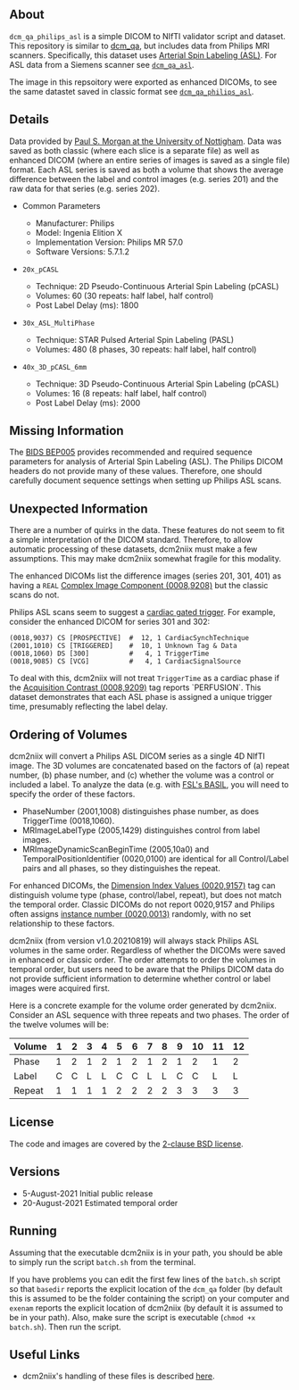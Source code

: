 ## About

`dcm_qa_philips_asl` is a simple DICOM to NIfTI validator script and dataset. This repository is similar to [dcm_qa](https://github.com/neurolabusc/dcm_qa), but includes data from Philips MRI scanners. Specifically, this dataset uses [Arterial Spin Labeling (ASL)](https://crnl.readthedocs.io/asl/index.html). For ASL data from a Siemens scanner see [`dcm_qa_asl`](https://github.com/neurolabusc/dcm_qa_asl).

The image in this repsoitory were exported as enhanced DICOMs, to see the same datastet saved in classic format see [`dcm_qa_philips_asl`](https://github.com/neurolabusc/dcm_qa_philips_asl).

## Details

Data provided by [Paul S. Morgan at the University of Nottigham](https://www.nottingham.ac.uk/research/beacons-of-excellence/precision-imaging/our-experts/paul-morgan/index.aspx). Data was saved as both classic (where each slice is a separate file) as well as enhanced DICOM (where an entire series of images is saved as a single file) format. Each ASL series is saved as both a volume that shows the average difference between the label and control images (e.g. series 201) and the raw data for that series (e.g. series 202).

* Common Parameters 
  * Manufacturer: Philips
  * Model: Ingenia Elition X
  * Implementation Version: Philips MR 57.0
  * Software Versions: 5.7.1.2

* `20x_pCASL`
  * Technique: 2D Pseudo-Continuous Arterial Spin Labeling (pCASL)
  * Volumes: 60 (30 repeats: half label, half control) 
  * Post Label Delay (ms):	1800

* `30x_ASL_MultiPhase`
  * Technique: STAR Pulsed Arterial Spin Labeling (PASL)
  * Volumes: 480 (8 phases, 30 repeats: half label, half control) 
  
* `40x_3D_pCASL_6mm`
  * Technique: 3D Pseudo-Continuous Arterial Spin Labeling (pCASL)
  * Volumes: 16 (8 repeats: half label, half control)
  * Post Label Delay (ms):	2000

## Missing Information

The [BIDS BEP005](https://bids.neuroimaging.io/get_involved) provides recommended and required sequence parameters for analysis of Arterial Spin Labeling (ASL). The Philips DICOM headers do not provide many of these values. Therefore, one should carefully document sequence settings when setting up Philips ASL scans.

## Unexpected Information

There are a number of quirks in the data. These features do not seem to fit a simple interpretation of the DICOM standard. Therefore, to allow automatic processing of these datasets, dcm2niix must make a few assumptions. This may make dcm2niix somewhat fragile for this modality.

The enhanced DICOMs list the difference images (series 201, 301, 401) as having a `REAL` [Complex Image Component (0008,9208)](https://dicom.innolitics.com/ciods/enhanced-mr-image/enhanced-mr-image/00089208) but the classic scans do not.

Philips ASL scans seem to suggest a [cardiac gated trigger](https://github.com/rordenlab/dcm2niix/issues/408). For example, consider the enhanced DICOM for series 301 and 302:

```
(0018,9037) CS [PROSPECTIVE]  #  12, 1 CardiacSynchTechnique
(2001,1010) CS [TRIGGERED]    #  10, 1 Unknown Tag & Data
(0018,1060) DS [300]          #   4, 1 TriggerTime
(0018,9085) CS [VCG]          #   4, 1 CardiacSignalSource
```
To deal with this, dcm2niix will not treat `TriggerTime` as a cardiac phase if the [Acquisition Contrast (0008,9209)](http://dicomlookup.com/lookup.asp?sw=Tnumber&q=(0008,9209)) tag reports `PERFUSION`. This dataset demonstrates that each ASL phase is assigned a unique trigger time, presumably reflecting the label delay.


## Ordering of Volumes
 
dcm2niix will convert a Philips ASL DICOM series as a single 4D NIfTI image. The 3D volumes are concatenated based on the factors of (a) repeat number, (b) phase number, and (c) whether the volume was a control or included a label. To analyze the data (e.g. with [FSL's BASIL](https://users.fmrib.ox.ac.uk/~chappell/asl_primer/ex1GUI/index.html), you will need to specify the order of these factors. 


 - PhaseNumber (2001,1008) distinguishes phase number, as does TriggerTime (0018,1060).
 - MRImageLabelType (2005,1429) distinguishes control from label images.
 - MRImageDynamicScanBeginTime (2005,10a0) and TemporalPositionIdentifier (0020,0100) are identical for all Control/Label pairs and all phases, so they distinguishes the repeat.

For enhanced DICOMs, the [Dimension Index Values (0020,9157)](http://dicomlookup.com/lookup.asp?sw=Tnumber&q=(0020,9157)) tag can distinguish volume type (phase, control/label, repeat), but does not match the temporal order. Classic DICOMs do not report 0020,9157 and Philips often assigns [instance number (0020,0013)](https://dicom.innolitics.com/ciods/ct-image/general-image/00200013) randomly, with no set relationship to these factors. 

dcm2niix (from version v1.0.20210819) will always stack Philips ASL volumes in the same order. Regardless of whether the DICOMs were saved in enhanced or classic order. The order attempts to order the volumes in temporal order, but users need to be aware that the Philips DICOM data do not provide sufficient information to determine whether control or label images were acquired first.

Here is a concrete example for the volume order generated by dcm2niix. Consider an ASL sequence with three repeats and two phases. The order of the twelve volumes will be:

| Volume | 1 | 2 | 3 | 4 | 5 | 6 | 7 | 8 | 9 | 10 | 11 | 12 |
|--------|---|---|---|---|---|---|---|---|---|----|----|----|
|Phase   | 1 | 2 | 1 | 2 | 1 | 2 | 1 | 2 | 1 | 2  | 1  | 2  |
|Label   | C | C | L | L | C | C | L | L | C | C  | L  | L  |
|Repeat  | 1 | 1 | 1 | 1 | 2 | 2 | 2 | 2 | 3 | 3  | 3  | 3  |

## License

The code and images are covered by the [2-clause BSD license](https://opensource.org/licenses/BSD-2-Clause).

## Versions

* 5-August-2021 Initial public release
* 20-August-2021 Estimated temporal order


## Running

Assuming that the executable dcm2niix is in your path, you should be able to simply run the script `batch.sh` from the terminal.

If you have problems you can edit the first few lines of the `batch.sh` script so that `basedir` reports the explicit location of the `dcm_qa` folder (by default this is assumed to be the folder containing the script) on your computer and `exenam` reports the explicit location of dcm2niix (by default it is assumed to be in your path). Also, make sure the script is executable (`chmod +x batch.sh`). Then run the script.

## Useful Links

 - dcm2niix's handling of these files is described [here](https://github.com/rordenlab/dcm2niix/tree/master/Philips).

